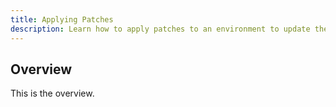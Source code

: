 ```yaml
---
title: Applying Patches
description: Learn how to apply patches to an environment to update the version of RadiantOne Identity Data Management.
---
```


## Overview

This is the overview.
